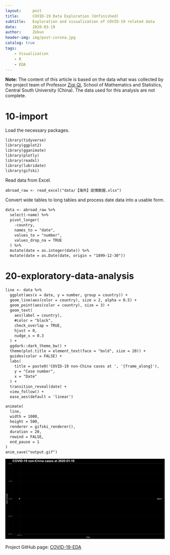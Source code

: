 ```yaml
---
layout:     post
title:      COVID-19 Data Exploration (Unfinished)
subtitle:   Exploration and visualization of COVID-19 related data
date:       2020-03-19
author:     Zekun
header-img: img/post-corona.jpg
catalog: true
tags:
    - Visualization
    - R
    - EDA
---
```


**Note:** The content of this article is based on the data what was collected by the project team of Professor [Ziqi Qi](http://math.csu.edu.cn/info/1316/1554.htm), School of Mathematics and Statistics, Central South University (China). The data used for this analysis are not complete.

# 10-import

Load the necessary packages.

```{r}
library(tidyverse)
library(ggplot2)
library(gganimate)
library(plotly)
library(readxl)
library(lubridate)
library(gifski)
```
Read data from Excel.

```{r}
abroad_raw <- read_excel("data/【海外】疫情数据.xlsx")
```

Convert wide tables to long tables and process date data into a usable form.

```{r}
data <- abroad_raw %>%
  select(-name) %>%
  pivot_longer(
    -country,
    names_to = "date",
    values_to = "number",
    values_drop_na = TRUE
  ) %>%
  mutate(date = as.integer(date)) %>%
  mutate(date = as.Date(date, origin = "1899-12-30"))

```


# 20-exploratory-data-analysis

```{r}
line <- data %>%
  ggplot(aes(x = date, y = number, group = country)) +
  geom_line(aes(color = country), size = 2, alpha = 0.5) +
  geom_point(aes(color = country), size = 3) +
  geom_text(
    aes(label = country),
    #color = "black",
    check_overlap = TRUE,
    hjust = 0,
    nudge_x = 0.3
  ) +
  ggdark::dark_theme_bw() +
  theme(plot.title = element_text(face = "bold", size = 20)) +
  guides(color = FALSE) +
  labs(
    title = paste0('COVID-19 non-China cases at ', '{frame_along}'),
    y = "Case number",
    x = "Date"
  ) +
  transition_reveal(date) +
  view_follow() +
  ease_aes(default = 'linear')

```

```{r}
animate(
  line,
  width = 1000,
  height = 500,
  renderer = gifski_renderer(),
  duration = 20,
  rewind = FALSE,
  end_pause = 1
)
anim_save("output.gif")
```

![](https://github.com/waittim/waittim.github.io/raw/master/img/covid-trend.gif)


Project GitHub page: [COVID-19-EDA](https://github.com/waittim/COVID-19-EDA)
